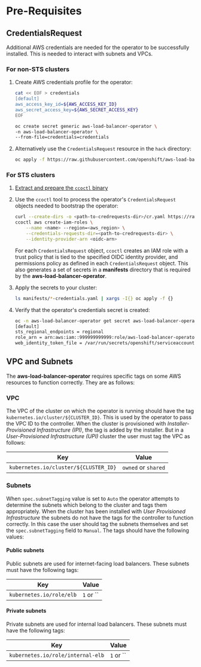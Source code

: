 # Pre-Requisites

## CredentialsRequest
Additional AWS credentials are needed for the operator to be successfully installed. This is needed to interact with subnets and VPCs.

### For non-STS clusters

1. Create AWS credentials profile for the operator:

    ```bash
    cat << EOF > credentials
    [default]
    aws_access_key_id=${AWS_ACCESS_KEY_ID}
    aws_secret_access_key=${AWS_SECRET_ACCESS_KEY}
    EOF
    
    oc create secret generic aws-load-balancer-operator \
    -n aws-load-balancer-operator \
    --from-file=credentials=credentials
    ```
  
2. Alternatively use the `CredentialsRequest` resource in the `hack` directory:

   ```bash
   oc apply -f https://raw.githubusercontent.com/openshift/aws-load-balancer-operator/main/hack/operator-credentials-request.yaml
   ```

### For STS clusters

1. [Extract and prepare the `ccoctl` binary](https://docs.openshift.com/container-platform/4.11/authentication/managing_cloud_provider_credentials/cco-mode-sts.html#cco-ccoctl-configuring_cco-mode-sts)

2. Use the `ccoctl` tool to process the operator's `CredentialsRequest` objects needed to bootstrap the operator:

    ```bash
    curl --create-dirs -o <path-to-credrequests-dir>/cr.yaml https://raw.githubusercontent.com/openshift/aws-load-balancer-operator/main/hack/operator-credentials-request.yaml
    ccoctl aws create-iam-roles \
        --name <name> --region=<aws_region> \
        --credentials-requests-dir=<path-to-credrequests-dir> \
        --identity-provider-arn <oidc-arn>
    ```

    For each `CredentialsRequest` object, `ccoctl` creates an IAM role with a trust
    policy that is tied to the specified OIDC identity provider, and permissions
    policy as defined in each `CredentialsRequest` object. This also generates a set
    of secrets in a **manifests** directory that is required
    by the **aws-load-balancer-operator**.

3. Apply the secrets to your cluster:

    ```bash
    ls manifests/*-credentials.yaml | xargs -I{} oc apply -f {}
    ```

4. Verify that the operator's credentials secret is created:

    ```bash
    oc -n aws-load-balancer-operator get secret aws-load-balancer-operator -o json | jq -r '.data.credentials' | base64 -d
    [default]
    sts_regional_endpoints = regional
    role_arn = arn:aws:iam::999999999999:role/aws-load-balancer-operator-aws-load-balancer-operator
    web_identity_token_file = /var/run/secrets/openshift/serviceaccount/token
    ```

## VPC and Subnets

The **aws-load-balancer-operator** requires specific tags on some AWS
resources to function correctly. They are as follows:

### VPC

The VPC of the cluster on which the operator is running should have the tag
`kubernetes.io/cluster/${CLUSTER_ID}`. This is used by the operator to pass
the VPC ID to the controller. When the cluster is provisioned with *Installer-Provisioned Infrastructure (IPI)*,
the tag is added by the installer. But in a *User-Provisioned Infrastructure (UPI)*
cluster the user must tag the VPC as follows:

| Key                                     | Value                 |
| --------------------------------------- | --------------------- |
| `kubernetes.io/cluster/${CLUSTER_ID}`   | `owned` or `shared`   |

### Subnets

When `spec.subnetTagging` value is set to `Auto` the operator attempts to
determine the subnets which belong to the cluster and tags them appropriately.
When the cluster has been installed with *User Provisioned Infrastructure* the subnets
do not have the tags for the controller to function correctly. In this case the user should tag
the subnets themselves and set the `spec.subnetTagging` field to `Manual`. The tags should
have the following values:

#### Public subnets

Public subnets are used for internet-facing load balancers. These subnets must
have the following tags:

| Key                                     | Value                 |
| --------------------------------------- | --------------------- |
| `kubernetes.io/role/elb`                | `1`  or ``            |

#### Private subnets

Private subnets are used for internal load balancers. These subnets must have
the following tags:

| Key                                     | Value                 |
| --------------------------------------- | --------------------- |
|  `kubernetes.io/role/internal-elb`      |  `1`  or ``           |
